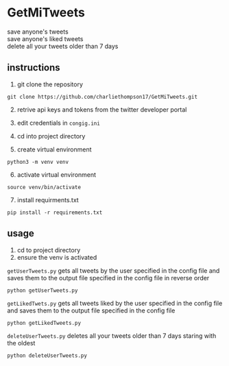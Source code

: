 # GetMiTweets
save anyone's tweets  
  save anyone's liked tweets  
  delete all your tweets older than 7 days  

## instructions

1. git clone the repository
```
git clone https://github.com/charliethompson17/GetMiTweets.git
```
2. retrive api keys and tokens from the twitter developer portal

3. edit credentials in `congig.ini`

4. cd into project directory

5. create virtual environment
```
python3 -m venv venv
```
6. activate virtual environment
```
source venv/bin/activate
```
7. install requirments.txt
```
pip install -r requirements.txt
```

## usage
1. cd to project directory
2. ensure the venv is activated

`getUserTweets.py` gets all tweets by the user specified in the config file and saves them to the output file specified in the config file in reverse order
```
python getUserTweets.py
```

`getLikedTwets.py` gets all tweets liked by the user specified in the config file and saves them to the output file specified in the config file
```
python getLikedTweets.py
```

`deleteUserTweets.py` deletes all your tweets older than 7 days staring with the oldest
```
python deleteUserTweets.py
```
